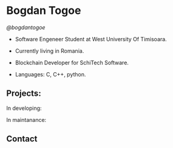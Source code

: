  #  Bogdan Togoe 
 *@bogdantogoe* 


* Software Engeneer Student at West University Of Timisoara.
* Currently living in Romania.

* Blockchain Developer for SchiTech Software. 
* Languages: C, C++, python.


## Projects:

In developing:

In maintanance:

## Contact 
